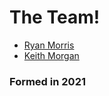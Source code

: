 # The Team!

* [Ryan Morris](./ryan-morris.md)
* [Keith Morgan](./keith-morgan.md)

### Formed in 2021
